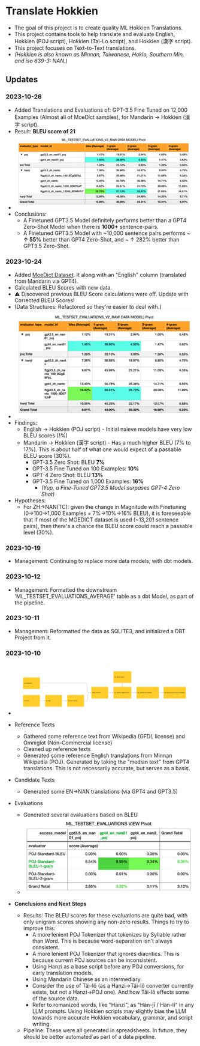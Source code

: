 # Translate Hokkien
- The goal of this project is to create quality ML Hokkien Translations.
- This project contains tools to help translate and evaluate English, Hokkien (POJ script), Hokkien (Tai-Lo script), and Hokkien (漢字 script).
- This project focuses on Text-to-Text translations. 
- *(Hokkien is also known as Minnan, Taiwanese, Hoklo, Southern Min, and iso 639-3: NAN.)*

## Updates
### 2023-10-26
- Added Translations and Evaluations of: GPT-3.5 Fine Tuned on 12,000 Examples (Almost all of MoeDict samples), for Mandarin -> Hokkien (漢字 script).
- Result: **BLEU score of 21**
- ![Evaluations on 10/24](https://github.com/whiai/translate-hokkien/blob/2edb85aab91e3c4890c83832c6f59909d3a8ec5c/images/20231026-evaluations.png?raw=true)
- Conclusions:
	- A Finetuned GPT3.5 Model definitely performs better than a GPT4 Zero-Shot Model when there is **1000+** sentence-pairs.
	- A Finetuned GPT3.5 Model with ~10,000 sentence pairs performs ~ **↑ 55%** better than GPT4 Zero-Shot, and ~ ↑ 282% better than GPT3.5 Zero-Shot.
### 2023-10-24
- Added [MoeDict Dataset](https://github.com/g0v/moedict-data-twblg/blob/master/uni/%E4%BE%8B%E5%8F%A5.csv). It along with an "English" column (translated from Mandarin via GPT4).
- Calculated BLEU Scores with new data.
- ⚠️ Discovered previous BLEU Score calculations were off. Update with Corrected BLEU Scores!
- (Data Structures: Refactored so they're easier to deal with.)
- ![Evaluations on 10/24](https://github.com/whiai/translate-hokkien/blob/631ec6a55a3b7ee38ab4d0c8402dec03de6d4282/images/20231024-evaluations.png?raw=true)
- Findings:
	- English -> Hokkien (POJ script) - Initial naieve models have very low BLEU scores (1%)
 	- Mandarin -> Hokkien (漢字 script) - Has a much higher BLEU (7% to 17%). This is about half of what one would expect of a passable BLEU score (30%).
		- GPT-3.5 Zero Shot: BLEU **7%**
  		- GPT-3.5 Fine Tuned on 100 Examples: **10%**
  		- GPT-4 Zero Shot: BLEU **13%**
  		- GPT-3.5 Fine Tuned on 1,000 Examples: **16%**
  			- _(Yup, a Fine-Tuned GPT3.5 Model surpases GPT-4 Zero Shot)_
- Hypotheses: 
	- For ZH->NAN(TC): given the change in Magnitude with Finetuning (0->100->1,000 Examples = 7%->10%->16% BLEU), it is foreseeable that if most of the MOEDICT dataset is used (~13,201 sentence pairs), then there's a chance the BLEU score could reach a passable level (30%).
### 2023-10-19
- Management: Continuing to replace more data models, with dbt models.
### 2023-10-12
- Management: Formatted the downstream 'ML_TESTSET_EVALUATIONS_AVERAGE' table as a dbt Model, as part of the pipeline.
### 2023-10-11
- Management: Reformatted the data as SQLITE3, and initialized a DBT Project from it.
### 2023-10-10
- ![Data Models](https://github.com/whiai/translate-hokkien/blob/969de0244f372df7bfde60c52fb5fc50d373ab56/images/20231010-data-models.png?raw=true)
- Reference Texts
	- Gathered some reference text from Wikipedia (GFDL license) and Omniglot (Non-Commercial license)
	- Cleaned up reference texts
	- Generated some reference English translations from Minnan Wikipedia (POJ). Generated by taking the "median text" from GPT4 translations. This is not necessarily accurate, but serves as a basis.
- Candidate Texts
	- Generated some EN→NAN translations (via GPT4 and GPT3.5)
- Evaluations
	- Generated several evaluations based on BLEU
 	- ![Evaluations](https://raw.githubusercontent.com/whiai/translate-hokkien/main/images/20231010-evaluations.png)	

- **Conclusions and Next Steps**
	- Results: The BLEU scores for these evaluations are quite bad, with only unigram scores showing any non-zero results. Things to try to improve this:
		- A more lenient POJ Tokenizer that tokenizes by Syllable rather than Word. This is because word-separation isn't always consistent.
		- A more lenient POJ Tokenizer that ignores diacritics. This is because current POJ sources can be inconsistent.
		- Using Hanzi as a base script before any POJ conversions, for early translation models.
		- Using Mandarin Chinese as an intermediary.
		- Consider the use of Tâi-lô (as a Hanzi→Tâi-lô converter currently exists, but not a Hanzi→POJ one). And how Tâi-lô effects some of the source data.
		- Refer to romanized words, like "Hanzi", as "Hàn-jī / Hàn-lī" in any LLM  prompts. Using Hokkien scripts may slightly bias the LLM towards more accurate Hokkien vocabulary, grammar, and script writing.
	- Pipeline: These were all generated in spreadsheets. In future, they should be better automated as part of a data pipeline.
